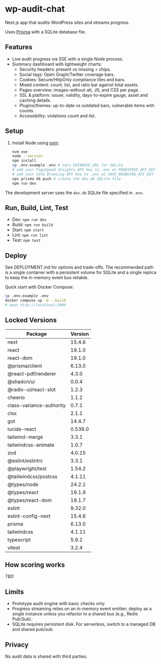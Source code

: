 # wp-audit-chat

Next.js app that audits WordPress sites and streams progress.

Uses [Prisma](https://www.prisma.io/) with a SQLite database file.

## Features

- Live audit progress via SSE with a single Node process.
- Summary dashboard with lightweight charts:
  - Security headers: present vs missing + chips.
  - Social tags: Open Graph/Twitter coverage bars.
  - Cookies: Secure/HttpOnly compliance tiles and bars.
  - Mixed content: count, list, and ratio bar against total assets.
  - Pages overview: images-without-alt, JS, and CSS per page.
  - SSL & platform: issuer, validity, days-to-expire gauge, asset and caching details.
  - Plugins/themes: up-to-date vs outdated bars, vulnerable items with counts.
  - Accessibility: violations count and list.

## Setup

1. Install Node using [nvm](https://github.com/nvm-sh/nvm):
   ```sh
   nvm use
   node --version
   npm install
   cp .env.example .env # sets DATABASE_URL for SQLite
   # add your PageSpeed Insights API key to .env as PAGESPEED_API_KEY
   # add your Safe Browsing API key to .env as SAFE_BROWSING_API_KEY
   npx prisma db push # create the dev.db SQLite file
   npm run dev
   ```

The development server uses the `dev.db` SQLite file specified in `.env`.

## Run, Build, Lint, Test

- Dev: `npm run dev`
- Build: `npm run build`
- Start: `npm start`
- Lint: `npm run lint`
- Test: `npm test`

## Deploy

See DEPLOYMENT.md for options and trade-offs. The recommended path is a single container with a persistent volume for SQLite and a single replica to keep the in-memory event bus reliable.

Quick start with Docker Compose:

```sh
cp .env.example .env
docker compose up -d --build
# open http://localhost:3000
```

## Locked Versions

| Package | Version |
| --- | --- |
| next | 15.4.6 |
| react | 19.1.0 |
| react-dom | 19.1.0 |
| @prisma/client | 6.13.0 |
| @react-pdf/renderer | 4.3.0 |
| @shadcn/ui | 0.0.4 |
| @radix-ui/react-slot | 1.2.3 |
| cheerio | 1.1.2 |
| class-variance-authority | 0.7.1 |
| clsx | 2.1.1 |
| got | 14.4.7 |
| lucide-react | 0.539.0 |
| tailwind-merge | 3.3.1 |
| tailwindcss-animate | 1.0.7 |
| zod | 4.0.15 |
| @eslint/eslintrc | 3.3.1 |
| @playwright/test | 1.54.2 |
| @tailwindcss/postcss | 4.1.11 |
| @types/node | 24.2.1 |
| @types/react | 19.1.9 |
| @types/react-dom | 19.1.7 |
| eslint | 9.32.0 |
| eslint-config-next | 15.4.6 |
| prisma | 6.13.0 |
| tailwindcss | 4.1.11 |
| typescript | 5.9.2 |
| vitest | 3.2.4 |

## How scoring works

_TBD_

## Limits

- Prototype audit engine with basic checks only.
- Progress streaming relies on an in-memory event emitter; deploy as a single instance unless you refactor to a shared bus (e.g., Redis Pub/Sub).
- SQLite requires persistent disk. For serverless, switch to a managed DB and shared pub/sub.

## Privacy

No audit data is shared with third parties.
